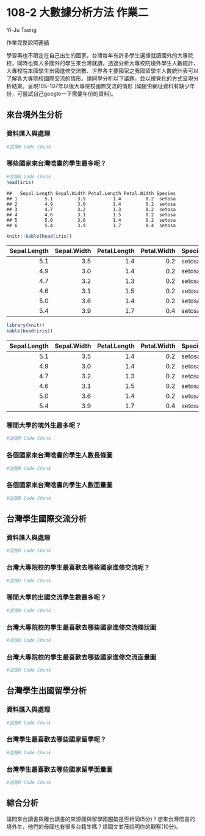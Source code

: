 108-2 大數據分析方法 作業二
================
Yi-Ju Tseng

作業完整說明[連結](https://docs.google.com/document/d/1aLGSsGXhgOVgwzSg9JdaNz2qGPQJSoupDAQownkGf_I/edit?usp=sharing)

學習再也不限定在自己出生的國家，台灣每年有許多學生選擇就讀國外的大專院校，同時也有人多國外的學生來台灣就讀，透過分析大專校院境外學生人數統計、大專校院本國學生出國進修交流數、世界各主要國家之我國留學生人數統計表可以了解各大專院校國際交流的情形。請同學分析以下議題，並以視覺化的方式呈現分析結果，呈現105-107年以後大專院校國際交流的情形
(如提供網址資料有缺少年份，可嘗試自己google一下需要年份的資料)。

## 來台境外生分析

### 資料匯入與處理

``` r
#這是R Code Chunk
```

### 哪些國家來台灣唸書的學生最多呢？

``` r
#這是R Code Chunk
head(iris)
```

    ##   Sepal.Length Sepal.Width Petal.Length Petal.Width Species
    ## 1          5.1         3.5          1.4         0.2  setosa
    ## 2          4.9         3.0          1.4         0.2  setosa
    ## 3          4.7         3.2          1.3         0.2  setosa
    ## 4          4.6         3.1          1.5         0.2  setosa
    ## 5          5.0         3.6          1.4         0.2  setosa
    ## 6          5.4         3.9          1.7         0.4  setosa

``` r
knitr::kable(head(iris))
```

| Sepal.Length | Sepal.Width | Petal.Length | Petal.Width | Species |
| -----------: | ----------: | -----------: | ----------: | :------ |
|          5.1 |         3.5 |          1.4 |         0.2 | setosa  |
|          4.9 |         3.0 |          1.4 |         0.2 | setosa  |
|          4.7 |         3.2 |          1.3 |         0.2 | setosa  |
|          4.6 |         3.1 |          1.5 |         0.2 | setosa  |
|          5.0 |         3.6 |          1.4 |         0.2 | setosa  |
|          5.4 |         3.9 |          1.7 |         0.4 | setosa  |

``` r
library(knitr)
kable(head(iris))
```

| Sepal.Length | Sepal.Width | Petal.Length | Petal.Width | Species |
| -----------: | ----------: | -----------: | ----------: | :------ |
|          5.1 |         3.5 |          1.4 |         0.2 | setosa  |
|          4.9 |         3.0 |          1.4 |         0.2 | setosa  |
|          4.7 |         3.2 |          1.3 |         0.2 | setosa  |
|          4.6 |         3.1 |          1.5 |         0.2 | setosa  |
|          5.0 |         3.6 |          1.4 |         0.2 | setosa  |
|          5.4 |         3.9 |          1.7 |         0.4 | setosa  |

### 哪間大學的境外生最多呢？

``` r
#這是R Code Chunk
```

### 各個國家來台灣唸書的學生人數長條圖

``` r
#這是R Code Chunk
```

### 各個國家來台灣唸書的學生人數面量圖

``` r
#這是R Code Chunk
```

## 台灣學生國際交流分析

### 資料匯入與處理

``` r
#這是R Code Chunk
```

### 台灣大專院校的學生最喜歡去哪些國家進修交流呢？

``` r
#這是R Code Chunk
```

### 哪間大學的出國交流學生數最多呢？

``` r
#這是R Code Chunk
```

### 台灣大專院校的學生最喜歡去哪些國家進修交流條狀圖

``` r
#這是R Code Chunk
```

### 台灣大專院校的學生最喜歡去哪些國家進修交流面量圖

``` r
#這是R Code Chunk
```

## 台灣學生出國留學分析

### 資料匯入與處理

``` r
#這是R Code Chunk
```

### 台灣學生最喜歡去哪些國家留學呢？

``` r
#這是R Code Chunk
```

### 台灣學生最喜歡去哪些國家留學面量圖

``` r
#這是R Code Chunk
```

## 綜合分析

請問來台讀書與離台讀書的來源國與留學國趨勢是否相同(5分)？想來台灣唸書的境外生，他們的母國也有很多台籍生嗎？請圖文並茂說明你的觀察(10分)。
